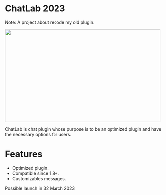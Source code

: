 # ChatLab 2023

Note: A project about recode my old plugin.

<img src="https://i.ibb.co/LpBJk0F/plugin-background.png" width="500" height="300" />

ChatLab is chat plugin whose purpose is to be an optimized plugin and have the necessary options for users.

# Features

- Optimized plugin.
- Compatible since 1.8+.
- Customizables messages.

Possible launch in 32 March 2023
